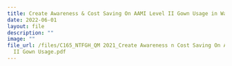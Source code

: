 ```yaml
---
title: Create Awareness & Cost Saving On AAMI Level II Gown Usage in Ward B13
date: 2022-06-01
layout: file
description: ""
image: ""
file_url: /files/C165_NTFGH_QM 2021_Create Awareness n Cost Saving On AAMI Level
  II Gown Usage.pdf
---
```

